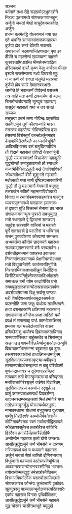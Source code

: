सञ्जयः  
वर्तमाने तथा रोद्रे सङ्ग्रामेऽद्भुतदर्शने  
निहत्य पृतनामध्ये संशप्तकगणान्बहून्  
अर्जुनो जयतां श्रेष्ठो वासुदेवमथाब्रवीत्  
अर्जुनः  
प्रभग्नं बलमेतद्धि योत्स्यमानं मया सह  
एते धावन्ति सगणास्संशप्तकमहारथाः  
दुर्जया ह्येव समरे देवैरपि सवासवैः  
अपारयन्तो मद्बाणान्सिंहशब्दान् मृगा इव  
दीर्यते च महत्सैन्यं सृञ्जयानां महारणे  
कुरवश्चाभिधावन्ति भीमसेनभयार्दिताः  
हस्तिकक्ष्यो ह्यसौ कृष्ण केतुः कर्णस्य धीमतः  
दृश्यते राजसैन्यस्य मध्ये विचरतो मुहुः  
न च कर्णं रणे शक्ता जेतुमेते महारथाः  
दुर्जयो ह्येष समरे देवदानवराक्षसैः  
जानीते हि भवान्कर्णं वीर्यवन्तं पराक्रमे  
तत्र याहि यतः कर्णो द्रावयत्येष नो बलम्  
त्रिगर्तान्वर्जयन्याहि सूतपुत्रं महारथम्  
वासुदेव महाबाहो यथा च तव रोचते  
सञ्जयः  
तच्छ्रुत्वा वचनं तस्य गोविन्दः प्रहसन्निव  
अब्रवीदर्जुनं तूर्णं कौरवान्याहि भारत  
ततस्तव महत्सैन्यं गोविन्दप्रेषिता हयाः  
हंसवर्णा विशंस्तूर्णं वहन्तोऽर्जुनमाहवे  
केशवप्रेषितैरश्वैस्तैः काञ्चनविभूषितैः  
आविशद्भिस्तव बलं चतुर्दिशमदीर्यत  
तौ विदार्य महासेनां प्रविष्टौ केशवार्जुनौ  
क्रुद्धौ संरम्भरक्ताक्षौ विभ्राजेतां महाद्युती  
युद्धशौण्डौ समाहूतावागतौ तौ रणाध्वरे  
यज्वभिर्विधिनाऽऽहूतौ मखे देवाविवाश्विनौ  
क्रोधताम्रेक्षणौ वीरौ शुशुभाते महाबलौ  
मदोत्कटौ यथा नागौ दृष्टिसञ्चारचारिणौ  
क्रुद्धौ तौ तु महात्मानौ वेगवन्तौ बभूवतुः  
तलशब्देन रुषितौ महानागाविवोत्कटौ  
विगाह्य च रथानीकमश्वसङ्घांश्च फल्गुनः  
व्यचरत्पृतनामध्ये पाशहस्त इवान्तकः  
तं दृष्ट्वा युधि विक्रान्तं सेनायां तव भारत  
संशप्तकगणान्भूयः पुत्रस्ते समचूचुदत्  
ततो रथसहस्रे द्वे द्विरदानां शतत्रयम्  
चतुर्दश सहस्राणि वाजिनां च महाहवे  
पूर्णे शतसहस्रे द्वे पदातीनां च धन्विनाम्  
राजन् पुरुषवीराणां कौरवाणां समन्ततः  
अभ्यवर्तन्त कौन्तेयं छादयन्तो महारथाः  
सञ्च्छाद्यमानस्समरे शरैः परबलार्दनः।  
दर्शयन्रौद्रमात्मानं पाशहस्त इवान्तकः  
निघ्नन्संशप्तकान्पार्थः प्रेक्षणीयतरोऽभवत्  
ततो विद्युत्प्रभैर्बाणैः कार्तस्वरविभूषितैः  
निरन्तरमिवाकाशमासीन्नूनं किरीटिना  
किरीटिचापनिर्मुक्तैस्सम्पतद्भिर्महाशरैः  
समाच्छन्नं बभौ व्योम काद्रवेयैरिव प्रभो  
रुक्मपुङ्खाञ्शरान्घोरान्प्रसन्नान्नतपर्वणः  
अदर्शयदमेयात्मा दिक्षु सर्वासु पाण्डवः  
मही वियद्दिशस्सर्वास्समुद्रास्सपर्वताः  
फलन्तीति जना जज्ञुः पार्थस्य तलनिःस्वनैः  
हत्वा दशसहस्राणि क्षत्रियाणां महारथान्  
संशप्तकानां कौन्तेयः प्रपक्षं त्वरितो ययौ  
प्रपक्षं तं समासाद्य पार्थः काम्भोजरक्षितम्  
प्रममाथ बलं भल्लैर्दानवानिव वासवः  
प्रचिच्छेदाशु भल्लैश्च द्विषतामाततायिनाम्  
शस्त्रपाणींस्तथा बाहूंस्तथैव च शिरांस्युत  
अङ्गाङ्ङ्गावयवैश्छिन्नैर्व्यायुधास्तेऽपतन्भुवि  
विष्वग्वाताभिसम्भग्ना बहुशाखा इव द्रुमाः  
हस्त्यश्वरथपत्तीनां व्रातान्निघ्नन्तमर्जुनम्  
सुदक्षिणादवरजश्शरवृष्ट्याभ्यवीवृषत्  
तस्यास्यतोऽर्धचन्द्राभ्यां स बाहू परिघोपमौ  
पूर्णचन्द्राभवक्त्रं च क्षुरेणापाहरच्छिरः  
तत्पपात ततो वेगात्कुण्डलाभ्यां परिष्कृतम्  
मनश्शिलागिरेश्शृङ्गं वज्रेणेव विदारितम्  
सुदक्षिणादवरजं काम्भोजं ददृशुर्हतम्  
प्रांशुं कमलपत्राक्षमत्यर्थं प्रियदर्शनम्  
काञ्चनस्तम्भसङ्काशं भिन्नं हेमगिरिं यथा  
ततोऽभवत्पुनर्युद्धं घोरमत्यर्थमद्भुतम्  
नानावस्थाश्च योधानां बभूवुस्तत्र युध्यताम्  
पार्थेषु निहतैरश्वैः काम्भोजैर्यवनैश्शकैः  
शोणिताक्तैस्तदा रक्तं सर्वामासीद्विशाम्पते  
रथैर्हताश्वसूतैश्च हतारोहैश्च वाजिभिः  
द्विरदैश्च हतारोहैर्महामात्रैर्हतद्विपैः  
अन्योन्येन महाराज कृतो घोरो जनक्षयः  
आसीत्क्रुद्धेऽर्जुने कर्णे भीमसेने च दारुणम्  
तस्पिन्प्रपक्षे पक्षे च वध्यमाने महात्मना  
अर्जुनं जयतां श्रेष्ठं त्वरितो द्रौणिरभ्ययात्  
विधून्वानो महच्चापं कार्तस्वरविभूषितम्  
आददानश्शरान्घोरान्स्वरश्मीनिव भास्करः  
तयोरासीन्महद्युद्धं धर्मभ्रात्रोरनैष्ठिकम्  
विस्मापयिषतोर्लोकं यशश्चोत्तममिच्छतोः  
संशप्तकांश्च कौन्तेयः कुरूंश्चापि वृकोदरः  
सूतपुत्रस्तु पाञ्चालान्भूयोऽघ्नंस्त्वरितश्शरैः  
एवमेव महाराज विनाशः पृथिवीक्षिताम्  
आसीत्क्रुद्धेऽर्जुने कर्णे भीमसेने महाबले  
युद्धं घोरतरं चासीत्तथाभूते चमूमुखे   
